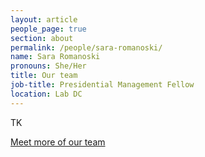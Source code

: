 ```yaml
---
layout: article
people_page: true
section: about
permalink: /people/sara-romanoski/
name: Sara Romanoski
pronouns: She/Her
title: Our team
job-title: Presidential Management Fellow
location: Lab DC
---
```

TK

[Meet more of our team](../../about/meet/)
